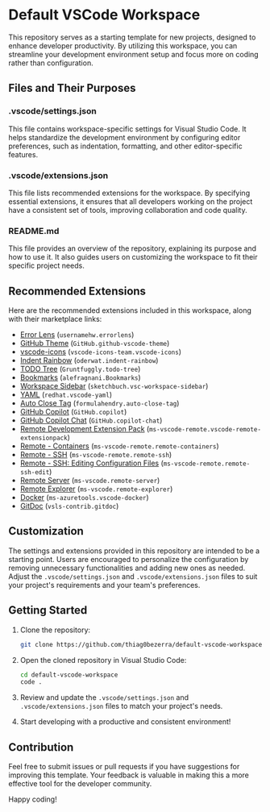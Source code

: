 # Default VSCode Workspace

This repository serves as a starting template for new projects, designed to enhance developer productivity. By utilizing this workspace, you can streamline your development environment setup and focus more on coding rather than configuration.

## Files and Their Purposes

### .vscode/settings.json
This file contains workspace-specific settings for Visual Studio Code. It helps standardize the development environment by configuring editor preferences, such as indentation, formatting, and other editor-specific features.

### .vscode/extensions.json
This file lists recommended extensions for the workspace. By specifying essential extensions, it ensures that all developers working on the project have a consistent set of tools, improving collaboration and code quality.

### README.md
This file provides an overview of the repository, explaining its purpose and how to use it. It also guides users on customizing the workspace to fit their specific project needs.

## Recommended Extensions

Here are the recommended extensions included in this workspace, along with their marketplace links:

- [Error Lens](https://marketplace.visualstudio.com/items?itemName=usernamehw.errorlens) (`usernamehw.errorlens`)
- [GitHub Theme](https://marketplace.visualstudio.com/items?itemName=GitHub.github-vscode-theme) (`GitHub.github-vscode-theme`)
- [vscode-icons](https://marketplace.visualstudio.com/items?itemName=vscode-icons-team.vscode-icons) (`vscode-icons-team.vscode-icons`)
- [Indent Rainbow](https://marketplace.visualstudio.com/items?itemName=oderwat.indent-rainbow) (`oderwat.indent-rainbow`)
- [TODO Tree](https://marketplace.visualstudio.com/items?itemName=Gruntfuggly.todo-tree) (`Gruntfuggly.todo-tree`)
- [Bookmarks](https://marketplace.visualstudio.com/items?itemName=alefragnani.Bookmarks) (`alefragnani.Bookmarks`)
- [Workspace Sidebar](https://marketplace.visualstudio.com/items?itemName=sketchbuch.vsc-workspace-sidebar) (`sketchbuch.vsc-workspace-sidebar`)
- [YAML](https://marketplace.visualstudio.com/items?itemName=redhat.vscode-yaml) (`redhat.vscode-yaml`)
- [Auto Close Tag](https://marketplace.visualstudio.com/items?itemName=formulahendry.auto-close-tag) (`formulahendry.auto-close-tag`)
- [GitHub Copilot](https://marketplace.visualstudio.com/items?itemName=GitHub.copilot) (`GitHub.copilot`)
- [GitHub Copilot Chat](https://marketplace.visualstudio.com/items?itemName=GitHub.copilot-chat) (`GitHub.copilot-chat`)
- [Remote Development Extension Pack](https://marketplace.visualstudio.com/items?itemName=ms-vscode-remote.vscode-remote-extensionpack) (`ms-vscode-remote.vscode-remote-extensionpack`)
- [Remote - Containers](https://marketplace.visualstudio.com/items?itemName=ms-vscode-remote.remote-containers) (`ms-vscode-remote.remote-containers`)
- [Remote - SSH](https://marketplace.visualstudio.com/items?itemName=ms-vscode-remote.remote-ssh) (`ms-vscode-remote.remote-ssh`)
- [Remote - SSH: Editing Configuration Files](https://marketplace.visualstudio.com/items?itemName=ms-vscode-remote.remote-ssh-edit) (`ms-vscode-remote.remote-ssh-edit`)
- [Remote Server](https://marketplace.visualstudio.com/items?itemName=ms-vscode.remote-server) (`ms-vscode.remote-server`)
- [Remote Explorer](https://marketplace.visualstudio.com/items?itemName=ms-vscode.remote-explorer) (`ms-vscode.remote-explorer`)
- [Docker](https://marketplace.visualstudio.com/items?itemName=ms-azuretools.vscode-docker) (`ms-azuretools.vscode-docker`)
- [GitDoc](https://marketplace.visualstudio.com/items?itemName=vsls-contrib.gitdoc) (`vsls-contrib.gitdoc`)

## Customization

The settings and extensions provided in this repository are intended to be a starting point. Users are encouraged to personalize the configuration by removing unnecessary functionalities and adding new ones as needed. Adjust the `.vscode/settings.json` and `.vscode/extensions.json` files to suit your project's requirements and your team's preferences.

## Getting Started

1. Clone the repository:
    ```bash
    git clone https://github.com/thiag0bezerra/default-vscode-workspace.git
    ```

2. Open the cloned repository in Visual Studio Code:
    ```bash
    cd default-vscode-workspace
    code .
    ```

3. Review and update the `.vscode/settings.json` and `.vscode/extensions.json` files to match your project's needs.

4. Start developing with a productive and consistent environment!

## Contribution

Feel free to submit issues or pull requests if you have suggestions for improving this template. Your feedback is valuable in making this a more effective tool for the developer community.

Happy coding!